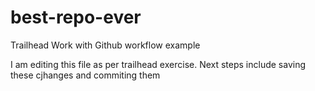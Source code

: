 # best-repo-ever
Trailhead Work with Github workflow example

I am editing this file as per trailhead exercise. Next steps include saving these cjhanges and commiting them


